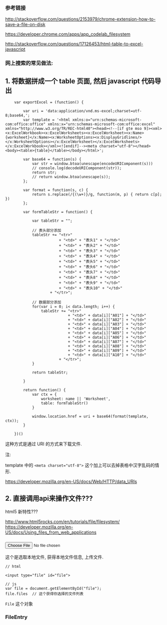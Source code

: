 ### 参考链接

<http://stackoverflow.com/questions/2153979/chrome-extension-how-to-save-a-file-on-disk>

<https://developer.chrome.com/apps/app_codelab_filesystem>

<http://stackoverflow.com/questions/17126453/html-table-to-excel-javascript>

### 网上搜索的常见做法:

## 1. 将数据拼成一个 table 页面, 然后 javascript 代码导出

		var exportExcel = (function() {

			var uri = 'data:application/vnd.ms-excel;charset=utf-8;base64,';
			var template = '<html xmlns:o="urn:schemas-microsoft-com:office:office" xmlns:x="urn:schemas-microsoft-com:office:excel" xmlns="http://www.w3.org/TR/REC-html40"><head><!--[if gte mso 9]><xml><x:ExcelWorkbook><x:ExcelWorksheets><x:ExcelWorksheet><x:Name>{worksheet}</x:Name><x:WorksheetOptions><x:DisplayGridlines/></x:WorksheetOptions></x:ExcelWorksheet></x:ExcelWorksheets></x:ExcelWorkbook></xml><![endif]--><meta charset="utf-8"></head><body><table>{table}</table></body></html>';

			var base64 = function(s) { 
				var str = window.btoa(unescape(encodeURIComponent(s))) 
				// console.log(decodeURIComponent(str));
				return str;
				// return window.btoa(unescape(s));
			};

			var format = function(s, c) {
				return s.replace(/{(\w+)}/g, function(m, p) { return c[p]; }) 
			};

			var formTableStr = function() {

				var tableStr = "";

				// 表头部分添加
				tableStr += "<tr>"
							+ "<td>" + "表头1" + "</td>"
							+ "<td>" + "表头2" + "</td>"
							+ "<td>" + "表头3" + "</td>"
							+ "<td>" + "表头4" + "</td>"
							+ "<td>" + "表头5" + "</td>"
							+ "<td>" + "表头6" + "</td>"
							+ "<td>" + "表头7" + "</td>"
							+ "<td>" + "表头8" + "</td>"
							+ "<td>" + "表头9" + "</td>"
							+ "<td>" + "表头10" + "</td>"
						+ "</tr>";

				// 数据部分添加
				for(var i = 0; i< data.length; i++) {
					tableStr += "<tr>"
								+ "<td>" + data[i]["A01"] + "</td>"
								+ "<td>" + data[i]["A02"] + "</td>"
								+ "<td>" + data[i]["A03"] + "</td>"
								+ "<td>" + data[i]["A04"] + "</td>"
								+ "<td>" + data[i]["A05"] + "</td>"
								+ "<td>" + data[i]["A06"] + "</td>"
								+ "<td>" + data[i]["A07"] + "</td>"
								+ "<td>" + data[i]["A08"] + "</td>"
								+ "<td>" + data[i]["A09"] + "</td>"
								+ "<td>" + data[i]["A10"] + "</td>"
							+ "</tr>";
				}

				return tableStr;

			}

			return function() {
				var ctx = {
					worksheet: name || 'Worksheet', 
					table: formTableStr()
				}

				window.location.href = uri + base64(format(template, ctx));
			}

		})()

这种方式是通过 URI 的方式来下载文件.

注: 

template 中的 `<meta charset="utf-8">` 这个加上可以去掉表格中汉字乱码的情形.

<https://developer.mozilla.org/en-US/docs/Web/HTTP/data_URIs>


## 2. 直接调用api来操作文件???

html5 新特性???

<http://www.html5rocks.com/en/tutorials/file/filesystem/>
<https://developer.mozilla.org/en-US/docs/Using_files_from_web_applications>

### <input type="file">

这个是选取本地文件, 获得本地文件信息, 上传文件.

	// html

	<input type="file" id="file">

	// js
	var file = document.getElementById("file");
	file.files  // 这个获得你选择的文件列表

`File` 这个对象


### FileEntry